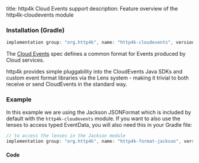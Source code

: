 title: http4k Cloud Events support
description: Feature overview of the http4k-cloudevents module

### Installation (Gradle)

```groovy
implementation group: "org.http4k", name: "http4k-cloudevents", version: "4.19.5.0"
```

The [Cloud Events](https://cloudevents.io/) spec defines a common format for Events produced by Cloud services.

http4k provides simple pluggability into the CloudEvents Java SDKs and custom event format libraries via the Lens system - making it trivial to both receive or send CloudEvents in the standard way.

### Example 

In this example we are using the Jackson JSONFormat which is included by default with the `http4k-cloudevents` module. If you want to also use the lenses to access typed EventData, you will also need this in your Gradle file:

```groovy
// to access the lenses in the Jackson module
implementation group: "org.http4k", name: "http4k-format-jackson", version: "4.19.5.0"

```

#### Code [<img class="octocat"/>](https://github.com/http4k/http4k/blob/master/src/docs/guide/reference/cloud_events/example.kt)

<script src="https://gist-it.appspot.com/https://github.com/http4k/http4k/blob/master/src/docs/guide/reference/cloud_events/example.kt"></script>

